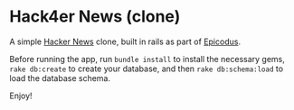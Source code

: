 # Hack4er News (clone)

A simple [Hacker News](https://news.ycombinator.com/news) clone, built in rails as part of [Epicodus](http://epicodus.com).

Before running the app, run `bundle install` to install the necessary gems, `rake db:create` to
create your database, and then `rake db:schema:load` to load the database schema.

Enjoy!
